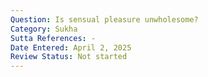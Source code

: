 ```yaml
---
Question: Is sensual pleasure unwholesome?
Category: Sukha
Sutta References: -
Date Entered: April 2, 2025
Review Status: Not started
---
```

